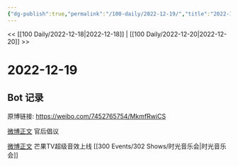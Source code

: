 ```yaml
---
{"dg-publish":true,"permalink":"/100-daily/2022-12-19/","title":"2022-12-19"}
---
```



<< [[100 Daily/2022-12-18\|2022-12-18]] | [[100 Daily/2022-12-20\|2022-12-20]] >>

# 2022-12-19

## Bot 记录

原博链接: https://weibo.com/7452765754/MkmfRwiCS

[微博正文](https://weibo.com/detail/4848465428876950) 官后倡议

[微博正文](https://weibo.com/detail/4848476422681554) 芒果TV超级音效上线  [[300 Events/302 Shows/时光音乐会\|时光音乐会]]
